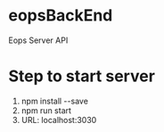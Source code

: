 # eopsBackEnd

Eops Server API

# Step to start server

1. npm install --save
2. npm run start
3. URL: localhost:3030
